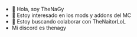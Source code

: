 - 👋 Hola, soy TheNaGy
- 👀 Estoy interesado en los mods y addons del MC
- 👾 Estoy buscando colaborar con TheNaitorLoL
- Mi discord es thenagy 
